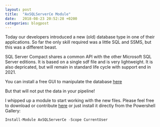 ```yaml
---
layout: post
title:  "AxSQLServerCe Module"
date:   2018-08-23 20:52:28 +0200
categories: blogpost
---
```

Today our developers introduced a new (old) database type in one of their applications. So far the only skill required was a little SQL and SSMS, but this was a different beast.

SQL Server Compact shares a common API with the other Microsoft SQL Server editions. It is based on a single sdf file and is very lightweight. It is also depricated, but will remain in standard life cycle with support end in 2021.

You can install a free GUI to manipulate the database [here](https://sourceforge.net/projects/compactview/)

But that will not put the data in your pipeline!

I whipped up a module to start working with the new files. Please feel free to download or contribute [here](https://github.com/Agazoth/AxSQLServerCe.git) or just install it directly from the Powershell Gallery:

```Powershell
Install-Module AxSQLServerCe -Scope CurrentUser
```